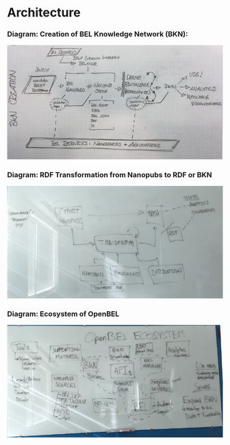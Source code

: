# Architecture

### Diagram: Creation of BEL Knowledge Network (BKN):
![Creation of BKN][Creation of BKN]


### Diagram: RDF Transformation from Nanopubs to RDF or BKN
![RDF Transformation][RDF Transformation]


### Diagram: Ecosystem of OpenBEL
![OpenBEL Ecosystem][OpenBEL Ecosystem]


[Creation of BKN]:    ./diagrams/bkn_creation_small.jpg
[RDF Transformation]: ./diagrams/rdf_transformation_small.jpg
[OpenBEL Ecosystem]:  ./diagrams/openbel_ecosystem_small.jpg
